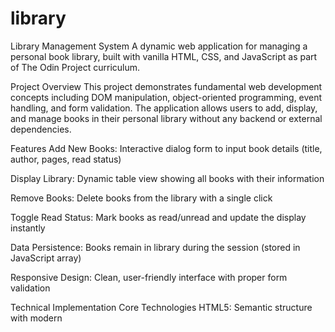 # library
Library Management System
A dynamic web application for managing a personal book library, built with vanilla HTML, CSS, and JavaScript as part of The Odin Project curriculum.

Project Overview
This project demonstrates fundamental web development concepts including DOM manipulation, object-oriented programming, event handling, and form validation. The application allows users to add, display, and manage books in their personal library without any backend or external dependencies.

Features
Add New Books: Interactive dialog form to input book details (title, author, pages, read status)

Display Library: Dynamic table view showing all books with their information

Remove Books: Delete books from the library with a single click

Toggle Read Status: Mark books as read/unread and update the display instantly

Data Persistence: Books remain in library during the session (stored in JavaScript array)

Responsive Design: Clean, user-friendly interface with proper form validation

Technical Implementation
Core Technologies
HTML5: Semantic structure with modern <dialog> element for modals

CSS3: Clean styling and responsive table layout

Vanilla JavaScript: No frameworks or external libraries

Key JavaScript Concepts Used
Constructor Functions: Book() constructor with unique ID generation using crypto.randomUUID()

Array Management: Dynamic array operations (add, remove, find)

DOM Manipulation: Dynamic table row creation and content updates

Event Delegation: Single event listener handling multiple button interactions

Data Attributes: Linking DOM elements to JavaScript objects using data-book-id

Form Handling: event.preventDefault() and direct element access for form data

